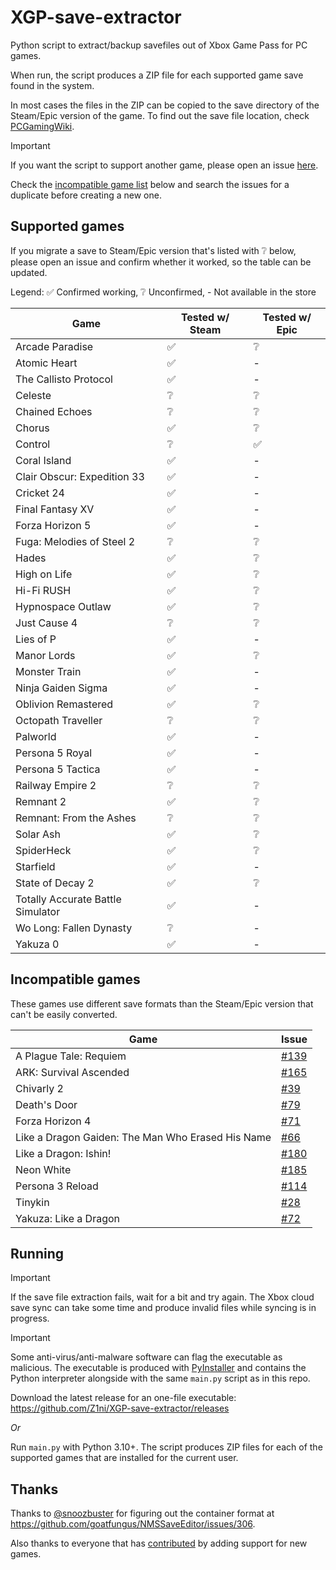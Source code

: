 # XGP-save-extractor
Python script to extract/backup savefiles out of Xbox Game Pass for PC games.

When run, the script produces a ZIP file for each supported game save found in the system.

In most cases the files in the ZIP can be copied to the save directory of the Steam/Epic version of the game. To find out the save file location, check [PCGamingWiki](https://www.pcgamingwiki.com/).

> [!IMPORTANT]
> If you want the script to support another game, please open an issue [here](https://github.com/Z1ni/XGP-save-extractor/issues/new/choose).
>
> Check the [incompatible game list](#incompatible-games) below and search the issues for a duplicate before creating a new one.

## Supported games
If you migrate a save to Steam/Epic version that's listed with ❔ below, please open an issue and confirm whether it worked, so the table can be updated.

Legend: ✅ Confirmed working, ❔ Unconfirmed, - Not available in the store

| Game | Tested w/ Steam | Tested w/ Epic |
|-|-|-|
| Arcade Paradise | ✅ | ❔ |
| Atomic Heart | ✅ | - |
| The Callisto Protocol | ✅ | - |
| Celeste | ❔ | ❔ |
| Chained Echoes | ❔ | ❔ |
| Chorus | ✅ | ❔ |
| Control | ❔ | ✅ |
| Coral Island | ✅ | - |
| Clair Obscur: Expedition 33 | ✅ | - |
| Cricket 24 | ✅ | - |
| Final Fantasy XV | ✅ | - |
| Forza Horizon 5 | ✅ | - |
| Fuga: Melodies of Steel 2 | ❔ | ❔ |
| Hades | ✅ | ❔ |
| High on Life | ✅ | ❔ |
| Hi-Fi RUSH | ✅ | ❔ |
| Hypnospace Outlaw | ✅ | ❔ |
| Just Cause 4 | ❔ | ❔ |
| Lies of P | ✅ | - |
| Manor Lords | ✅ | ❔ |
| Monster Train | ✅ | - |
| Ninja Gaiden Sigma | ✅ | - |
| Oblivion Remastered | ✅ | ❔ |
| Octopath Traveller | ❔ | ❔ |
| Palworld | ✅ | - |
| Persona 5 Royal | ✅ | - |
| Persona 5 Tactica | ✅ | - |
| Railway Empire 2 | ❔ | ❔ |
| Remnant 2 | ✅ | ❔ |
| Remnant: From the Ashes | ❔ | ❔ |
| Solar Ash | ✅ | ❔ |
| SpiderHeck | ✅ | ❔ |
| Starfield | ✅ | - |
| State of Decay 2 | ✅ | ❔ |
| Totally Accurate Battle Simulator | ✅ | - |
| Wo Long: Fallen Dynasty | ❔ | - |
| Yakuza 0 | ✅ | - |

## Incompatible games
These games use different save formats than the Steam/Epic version that can't be easily converted.

| Game | Issue |
|-|-|
| A Plague Tale: Requiem | [#139](https://github.com/Z1ni/XGP-save-extractor/issues/139) |
| ARK: Survival Ascended | [#165](https://github.com/Z1ni/XGP-save-extractor/issues/165) |
| Chivarly 2 | [#39](https://github.com/Z1ni/XGP-save-extractor/issues/39) |
| Death's Door | [#79](https://github.com/Z1ni/XGP-save-extractor/issues/79) |
| Forza Horizon 4 | [#71](https://github.com/Z1ni/XGP-save-extractor/issues/71) |
| Like a Dragon Gaiden: The Man Who Erased His Name | [#66](https://github.com/Z1ni/XGP-save-extractor/issues/66) |
| Like a Dragon: Ishin! | [#180](https://github.com/Z1ni/XGP-save-extractor/issues/180) |
| Neon White | [#185](https://github.com/Z1ni/XGP-save-extractor/issues/185) |
| Persona 3 Reload | [#114](https://github.com/Z1ni/XGP-save-extractor/issues/114) |
| Tinykin | [#28](https://github.com/Z1ni/XGP-save-extractor/issues/28) |
| Yakuza: Like a Dragon | [#72](https://github.com/Z1ni/XGP-save-extractor/issues/72) |

## Running
> [!IMPORTANT]
> If the save file extraction fails, wait for a bit and try again. The Xbox cloud save sync can take some time and produce invalid files while syncing is in progress.

> [!IMPORTANT]
> Some anti-virus/anti-malware software can flag the executable as malicious. The executable is produced with [PyInstaller](https://pyinstaller.org/) and contains the Python interpreter alongside with the same `main.py` script as in this repo.

Download the latest release for an one-file executable: https://github.com/Z1ni/XGP-save-extractor/releases

*Or*

Run `main.py` with Python 3.10+. The script produces ZIP files for each of the supported games that are installed for the current user.

## Thanks
Thanks to [@snoozbuster](https://github.com/snoozbuster) for figuring out the container format at https://github.com/goatfungus/NMSSaveEditor/issues/306.

Also thanks to everyone that has [contributed](https://github.com/Z1ni/XGP-save-extractor/graphs/contributors) by adding support for new games.
